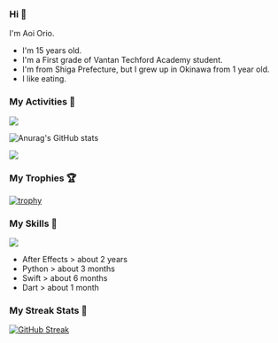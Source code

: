 ### Hi 🍳
I'm Aoi Orio.
- I'm 15 years old.
- I'm a First grade of Vantan Techford Academy student.
- I'm from Shiga Prefecture, but I grew up in Okinawa from 1 year old.
- I like eating.
<!--
**aoiorio/aoiorio** is a ✨ _special_ ✨ repository because its `README.md` (this file) appears on your GitHub profile.

Here are some ideas to get you started:

- 🔭 I’m currently working on study everything...
- 🌱 I’m currently learning Flutter...
- 👯 I’m looking to collaborate on someone and everybody...
- 🤔  I eat sweet potato every after noon...
- 💬 Ask me about video edit ...
- 📫 How to reach me: I just talking about yogurt...
- 😄 Pronoun: please call me Aoi and my English name is Atom....
- 🫥 Favorite singer is Justin bieber and Lis Nas X....
- 🍔 I like to eat sandwiches for lunch.
- 🌈 I'm so hungry.
- 🥪 I like to eat bread crusts.
- 🍩 My favorite food is 🍿, 🍞, 🍠, 🥞, 🍕, 🍫, 🍎, 🍬, 🧋, 🍣, 🥟
- 🤩 I can do 🎬, 🏐, 🏓, 🏸, 🏊, 🏖️
- 🍭 I want to 🏹, 💘, 🃏, 🏀, 🧩, 🎧, 💻, ☂️, 🐷, 🍞
- 🍕 I like 🍠, 🍿, 🍣, 🏐, 🎬, ✈️, 💻, 💰, ✏️, 🎂, 🥪, 🍙, ☕️, 🏓, 🎧, 🧩, 🏸, 🏖️, 🛏️, ❤️, 🃏, 🇺🇸, ●, 🧇
- 🧋 I don't like 🦠, 🗯️, 🤬, 🥶, 🤮, 😵‍💫, 🤐, 🤒, 👠, 💉
- 🌞 It's NOT ME 🗽, 🗿, 🌋, ⛩️, 💿, 🕯️, ⏱️, 💈, 🛟, 🏗️, 🚦, 🏬, 🎆, 🌁, 🔧, 💣, 🪠, 🛀🏿, 🧼, 🧹, 🛁, 🪣, 

- ⚡ Fun fact: power...
-->
<!-- - [![trophy](https://github-profile-trophy.vercel.app/?username=aoiorio=dark)](https://github.com/ryo-ma/github-profile-trophy)  -->

### My Activities 🫠
![](http://github-profile-summary-cards.vercel.app/api/cards/profile-details?username=aoiorio&theme=zenburn)


![Anurag's GitHub stats](https://github-readme-stats.vercel.app/api?username=aoiorio&show_icons=true&theme=dracula)

![](http://github-profile-summary-cards.vercel.app/api/cards/most-commit-language?username=aoiorio&theme=zenburn)

### My Trophies 🏆
[![trophy](https://github-profile-trophy.vercel.app/?username=aoiorio&theme=onedark)](https://github.com/ryo-ma/github-profile-trophy)

### My Skills 🔫


<a href="https://skillicons.dev">
  <img src="https://skillicons.dev/icons?i=ae,py,swift,dart" />
</a>


- After Effects > about 2 years
- Python > about 3 months
- Swift > about 6 months
- Dart > about 1 month

### My Streak Stats 🦄
[![GitHub Streak](http://github-readme-streak-stats.herokuapp.com?user=aoiorio&theme=dracula)](https://git.io/streak-stats)
